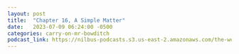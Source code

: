 ```yaml
---
layout: post
title:  "Chapter 16, A Simple Matter"
date:   2023-07-09 06:24:00 -0500
categories: carry-on-mr-bowditch
podcast_link: https://nilbus-podcasts.s3.us-east-2.amazonaws.com/the-well-trained-mind/Carry%20On,%20Mr.%20Bowditch/Chapter%2016,%20A%20Simple%20Matter.mp3
---
```

